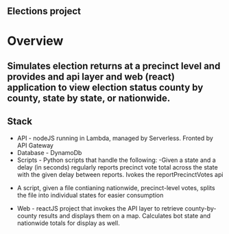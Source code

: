 ## Elections project

# Overview
## Simulates election returns at a precinct level and provides and api layer and web (react) application to view election status county by county, state by state, or nationwide.

## Stack
* API - nodeJS running in Lambda, managed by Serverless.  Fronted by API Gateway
* Database - DynamoDb
* Scripts - Python scripts that handle the following:
    -Given a state and a delay (in seconds) regularly reports precinct vote total across the state with the given delay between reports.  Ivokes the reportPrecinctVotes api
- A script, given a file contianing nationwide, precinct-level votes, splits the file into individual states for easier consumption
* Web - reactJS project that invokes the API layer to retrieve county-by-county results and displays them on a map.  Calculates bot state and nationwide totals for display as well.
